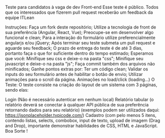 Teste para candidatos à vaga de dev Front-end
Esse teste é público. Todos que os interessados que fizerem pull request receberão um feedback da equipe ITLean

Instruções:
Faça um fork deste repositório;
Utilize a tecnologia de front de sua preferência (Angular, React, Vue);
Preocupe-se em desenvolver algo funcional e clean;
Para a interação do formulário utilize preferencialmente angularjs e/ou jQuery;
Após terminar seu teste submeta um pull request e aguarde seu feedback;
O prazo de entrega do teste é de até 3 dias, portanto faça o que for suficiente dentro do tempo estimado;
Esperamos que você:
Minifique seu css e deixe-o na pasta "css";
Minifique seu javascript e deixe-o na pasta "js";
Faça commit também dos arquivos não minificados;
Ganhe pontos extras por:
Ter um código clean;
Validar os inputs do seu formulário antes de habilitar o botão de envio;
Utilizar animações para o scroll da página.
Animações no load/click (loading...)
O Teste:
O teste consiste na criação do layout de um sistema com 3 páginas, sendo elas:

Login (Não é necessário autenticar em nenhum local)
Relatório tabular (o relatório deverá se conectar à qualquer API pública de sua preferência retornando dados para seu relatório) (exemplos podem ser utilizados daqui: https://jsonplaceholder.typicode.com/)
Cadastro (com pelo menos 5 itens, contendo listas, selects, combobox, input de texto, upload de imagem (Drag and Drop), importante demonstrar habilidades de CSS, HTML e JavaScript.
Boa Sorte !